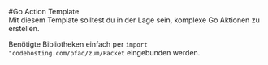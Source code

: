 #Go Action Template  
Mit diesem Template solltest du in der Lage sein, komplexe Go Aktionen zu erstellen.

Benötigte Bibliotheken einfach per `import "codehosting.com/pfad/zum/Packet` eingebunden werden.